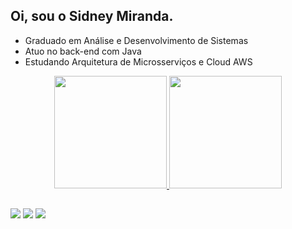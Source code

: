 ## Oi, sou o Sidney Miranda.

- Graduado em Análise e Desenvolvimento de Sistemas
- Atuo no back-end com Java
- Estudando Arquitetura de Microsserviços e Cloud AWS

<div align="center">
  <a href="https://github.com/sidneymiranda">
  <img height="180em" src="https://github-readme-stats.vercel.app/api?username=sidneymiranda&show_icons=true&theme=dracula&include_all_commits=true&count_private=true"/>
  <img height="180em" src="https://github-readme-stats.vercel.app/api/top-langs/?username=sidneymiranda&layout=compact&langs_count=7&theme=dracula"/>
</div>

##

<div> 
 <a href="https://discord.gg/wagxzStdcR" target="_blank"><img src="https://img.shields.io/badge/Discord-7289DA?style=for-the-badge&logo=discord&logoColor=white" target="_blank"></a> 
  <a href = "mailto:sidneysmiranda@gmail.com"><img src="https://img.shields.io/badge/-Gmail-FF0000?style=for-the-badge&logo=gmail&logoColor=white" target="_blank"></a>
  <a href="https://www.linkedin.com/in/sidney-miranda" target="_blank"><img src="https://img.shields.io/badge/-LinkedIn-%230077B5?style=for-the-badge&logo=linkedin&logoColor=white" target="_blank"></a>
</div>
